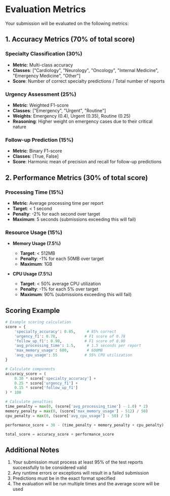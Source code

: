 # Evaluation Metrics

Your submission will be evaluated on the following metrics:

## 1. Accuracy Metrics (70% of total score)

### Specialty Classification (30%)
- **Metric**: Multi-class accuracy
- **Classes**: ["Cardiology", "Neurology", "Oncology", "Internal Medicine", "Emergency Medicine", "Other"]
- **Score**: Number of correct specialty predictions / Total number of reports

### Urgency Assessment (25%)
- **Metric**: Weighted F1-score
- **Classes**: ["Emergency", "Urgent", "Routine"]
- **Weights**: Emergency (0.4), Urgent (0.35), Routine (0.25)
- **Reasoning**: Higher weight on emergency cases due to their critical nature

### Follow-up Prediction (15%)
- **Metric**: Binary F1-score
- **Classes**: [True, False]
- **Score**: Harmonic mean of precision and recall for follow-up predictions

## 2. Performance Metrics (30% of total score)

### Processing Time (15%)
- **Metric**: Average processing time per report
- **Target**: < 1 second
- **Penalty**: -2% for each second over target
- **Maximum**: 5 seconds (submissions exceeding this will fail)

### Resource Usage (15%)
- **Memory Usage (7.5%)**
  - **Target**: < 512MB
  - **Penalty**: -1% for each 50MB over target
  - **Maximum**: 1GB

- **CPU Usage (7.5%)**
  - **Target**: < 50% average CPU utilization
  - **Penalty**: -1% for each 5% over target
  - **Maximum**: 90% (submissions exceeding this will fail)

## Scoring Example

```python
# Example scoring calculation
score = {
    'specialty_accuracy': 0.85,     # 85% correct
    'urgency_f1': 0.78,            # F1 score of 0.78
    'follow_up_f1': 0.90,          # F1 score of 0.90
    'avg_processing_time': 1.5,     # 1.5 seconds per report
    'max_memory_usage': 600,        # 600MB
    'avg_cpu_usage': 55            # 55% CPU utilization
}

# Calculate components
accuracy_score = (
    0.30 * score['specialty_accuracy'] +
    0.25 * score['urgency_f1'] +
    0.15 * score['follow_up_f1']
) * 100

# Calculate penalties
time_penalty = max(0, (score['avg_processing_time'] - 1.0) * 2)
memory_penalty = max(0, (score['max_memory_usage'] - 512) / 50)
cpu_penalty = max(0, (score['avg_cpu_usage'] - 50) / 5)

performance_score = 30 - (time_penalty + memory_penalty + cpu_penalty)

total_score = accuracy_score + performance_score
```

## Additional Notes

1. Your submission must process at least 95% of the test reports successfully to be considered valid
2. Any runtime errors or exceptions will result in a failed submission
3. Predictions must be in the exact format specified
4. The evaluation will be run multiple times and the average score will be used
